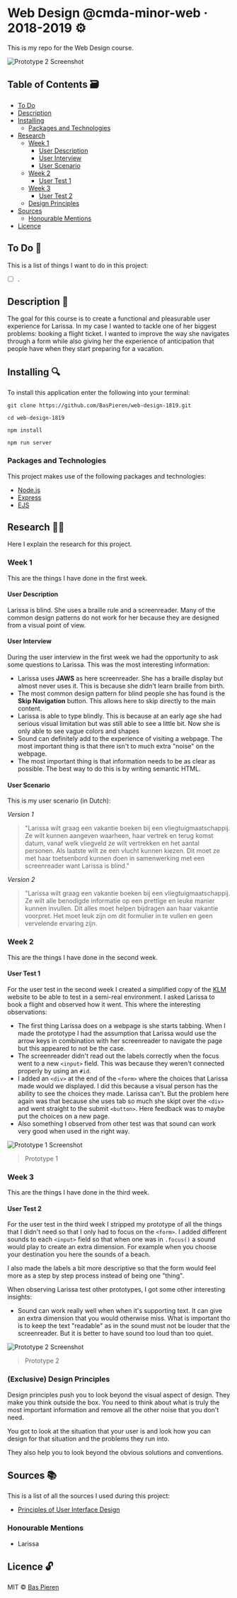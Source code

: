 # Web Design @cmda-minor-web · 2018-2019 ⚙️

This is my repo for the Web Design course.

![Prototype 2 Screenshot](https://i.imgur.com/Qcfl7UJ.png)

## Table of Contents 🗃
* [To Do](#to-do-)
* [Description](#description-)
* [Installing](#installing-)
  * [Packages and Technologies](#packages-and-technologies)
* [Research](#research-)
  * [Week 1](#week-1)
    * [User Description](#user-description)
    * [User Interview](#user-interview)
    * [User Scenario](#user-scenario)
  * [Week 2](#week-2)
    * [User Test 1](#user-test-1)
  * [Week 3](#week-3)
    * [User Test 2](#user-test-2)
  * [Design Principles](#design-principles)
* [Sources](#sources-)
  * [Honourable Mentions](#honourable-mentions)
* [Licence](#licence-)

## To Do 📌
This is a list of things I want to do in this project:

- [ ] .

## Description 📝
The goal for this course is to create a functional and pleasurable user experience for Larissa. In my case I wanted to tackle one of her biggest problems: booking a flight ticket. I wanted to improve the way she navigates through a form while also giving her the experience of anticipation that people have when they start preparing for a vacation.  

## Installing 🔍
To install this application enter the following into your terminal:
```
git clone https://github.com/BasPieren/web-design-1819.git

cd web-design-1819

npm install

npm run server
```

### Packages and Technologies
This project makes use of the following packages and technologies:

* [Node.js](https://nodejs.org/en/)
* [Express](https://expressjs.com/)
* [EJS](https://ejs.co/)

## Research 🕵🏻
Here I explain the research for this project.

### Week 1
This are the things I have done in the first week.

#### User Description
Larissa is blind. She uses a braille rule and a screenreader. Many of the common design patterns do not work for her because they are designed from a visual point of view.

#### User Interview
During the user interview in the first week we had the opportunity to ask some questions to Larissa. This was the most interesting information:

  *  Larissa uses __JAWS__ as here screenreader. She has a braille display but almost never uses it. This is because she didn't learn braille from birth.
  * The most common design pattern for blind people she has found is the __Skip Navigation__ button. This allows here to skip directly to the main content.
  * Larissa is able to type blindly. This is because at an early age she had serious visual limitation but was still able to see a little bit. Now she is only able to see vague colors and shapes
  * Sound can definitely add to the experience of visiting a webpage. The most important thing is that there isn't to much extra "noise" on the webpage.
  * The most important thing is that information needs to be as clear as possible. The best way to do this is by writing semantic HTML.

#### User Scenario
This is my user scenario (in Dutch):

_Version 1_
> "Larissa wilt graag een vakantie boeken bij een vliegtuigmaatschappij. Ze wilt kunnen aangeven waarheen, haar vertrek en terug komst datum, vanaf welk vliegveld ze wilt vertrekken en het aantal personen. Als laatste wilt ze een vlucht kunnen kiezen. Dit moet ze met haar toetsenbord kunnen doen in samenwerking met een screenreader want Larissa is blind."

_Version 2_
> "Larissa wilt graag een vakantie boeken bij een vliegtuigmaatschappij. Ze wilt alle benodigde informatie op een prettige en leuke manier kunnen invullen. Dit alles moet helpen bijdragen aan haar vakantie voorpret. Het moet leuk zijn om dit formulier in te vullen en geen vervelende ervaring zijn.  

### Week 2
This are the things I have done in the second week.

#### User Test 1
For the user test in the second week I created a simplified copy of the [KLM](https://www.klm.com/home/nl/nl?popup=no&WT.mc_id=c_nl_sea_google_nonbrand_search_null_null&gclid=Cj0KCQjw19DlBRCSARIsAOnfRejHZ1qAD0CkHVjbK8clNUxw3xECTb656pBQbZM78ZNK2nzeEawNUOAaAuhHEALw_wcB&gclsrc=aw.ds#) website to be able to test in a semi-real environment. I asked Larissa to book a flight and observed how it went. This where the interesting observations:

* The first thing Larissa does on a webpage is she starts tabbing. When I made the prototype I had the assumption that Larissa would use the arrow keys in combination with her screenreader to navigate the page but this appeared to not be the case.
* The screenreader didn't read out the labels correctly when the focus went to a new `<input>` field. This was because they weren't connected properly by using an `#id`.
* I added an `<div>` at the end of the `<form>` where the choices that Larissa made would we displayed. I did this because a visual person has the ability to see the choices they made. Larissa can't. But the problem here again was that because she uses tab so much she skipt over the `<div>` and went straight to the submit `<button>`. Here feedback was to maybe put the choices on a new page.
* Also something I observed from other test was that sound can work very good when used in the right way.

![Prototype 1 Screenshot](https://i.imgur.com/DjpseOO.png)
> Prototype 1

### Week 3
This are the things I have done in the third week.

#### User Test 2
For the user test in the third week I stripped my prototype of all the things that I didn't need so that I only had to focus on the `<form>`. I added different sounds to each `<input>` field so that when one was in `.focus()` a sound would play to create an extra dimension. For example when you choose your destination you here the sounds of a beach.

I also made the labels a bit more descriptive so that the form would feel more as a step by step process instead of being one "thing".

When observing Larissa test other prototypes, I got some other interesting insights:

* Sound can work really well when when it's supporting text. It can give an extra dimension that you would otherwise miss. What is important tho is to keep the text "readable" as in the sound must not be louder that the screenreader. But it is better to have sound too loud than too quiet.

![Prototype 2 Screenshot](https://i.imgur.com/Qcfl7UJ.png)
> Prototype 2

### (Exclusive) Design Principles
Design principles push you to look beyond the visual aspect of design. They make you think outside the box. You need to think about what is truly the most important information and remove all the other noise that you don't need.

You got to look at the situation that your user is and look how you can design for that situation and the problems they run into.

They also help you to look beyond the obvious solutions and conventions.

## Sources 📚
This is a list of all the sources I used during this project:

  * [Principles of User Interface Design](http://bokardo.com/principles-of-user-interface-design/)

### Honourable Mentions

  * Larissa

## Licence 🔓
MIT © [Bas Pieren](https://github.com/BasPieren)
